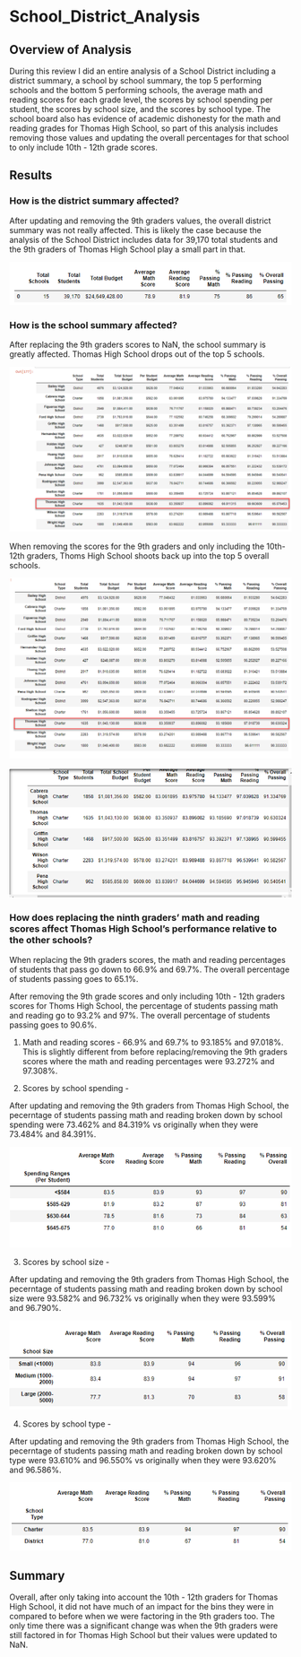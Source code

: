 # School_District_Analysis


## Overview of Analysis

During this review I did an entire analysis of a School District including a district summary, a school by school summary, the top 5 performing schools and the bottom 5 performing schools, the average math and reading scores for each grade level, the scores by school spending per student, the scores by school size, and the scores by school type. The school board also has evidence of academic dishonesty for the math and reading grades for Thomas High School, so part of this analysis includes removing those values and updating the overall percentages for that school to only include 10th - 12th grade scores. 

## Results

### How is the district summary affected?

After updating and removing the 9th graders values, the overall district summary was not really affected. This is likely the case because the analysis of the School District includes data for 39,170 total students and the 9th graders of Thomas High School play a small part in that. 

![Updated_DS](https://github.com/ericajini/School_District_Analysis/blob/main/Pictures/District%20Summary.png)


### How is the school summary affected?

After replacing the 9th graders scores to NaN, the school summary is greatly affected. Thomas High School drops out of the top 5 schools. 

![Updated_DS](https://github.com/ericajini/School_District_Analysis/blob/main/Pictures/Replacing%209th%20grade%20scores_NaN.png)

When removing the scores for the 9th graders and only including the 10th-12th graders, Thoms High School shoots back up into the top 5 overall schools. 

![Updated_DS](https://github.com/ericajini/School_District_Analysis/blob/main/Pictures/Removing%209th%20grade%20scores.png)

![Updated_DS](https://github.com/ericajini/School_District_Analysis/blob/main/Pictures/Top%205%20Performing%20Schools.png)

### How does replacing the ninth graders’ math and reading scores affect Thomas High School’s performance relative to the other schools?

When replacing the 9th graders scores, the math and reading percentages of students that pass go down to 66.9% and 69.7%. The overall percentage of students passing goes to 65.1%. 

After removing the 9th grade scores and only including 10th - 12th graders scores for Thoms High School, the percentage of students passing math and reading go to 93.2% and 97%. The overall percentage of students passing goes to 90.6%. 

1. Math and reading scores - 66.9% and 69.7% to 93.185% and 97.018%. This is slightly different from before replacing/removing the 9th graders scores where the math and reading percentages were 93.272% and 97.308%. 

2. Scores by school spending - 

After updating and removing the 9th graders from Thomas High School, the pecerntage of students passing math and reading broken down by school spending were 73.462% and 84.319% vs originally when they were 73.484% and 84.391%. 

![Updated_DS](https://github.com/ericajini/School_District_Analysis/blob/main/Pictures/Scores%20by%20School%20Spending.png)

3. Scores by school size - 

After updating and removing the 9th graders from Thomas High School, the pecerntage of students passing math and reading broken down by school size were 93.582% and 96.732% vs originally when they were 93.599% and 96.790%.

![Updated_DS](https://github.com/ericajini/School_District_Analysis/blob/main/Pictures/Scores%20by%20School%20Size.png)

4. Scores by school type - 

After updating and removing the 9th graders from Thomas High School, the pecerntage of students passing math and reading broken down by school type were 93.610% and 96.550% vs originally when they were 93.620% and 96.586%.

![Updated_DS](https://github.com/ericajini/School_District_Analysis/blob/main/Pictures/Scores%20by%20School%20Type.png)

## Summary 

Overall, after only taking into account the 10th - 12th graders for Thomas High School, it did not have much of an impact for the bins they were in compared to before when we were factoring in the 9th graders too. The only time there was a significant change was when the 9th graders were still factored in for Thomas High School but their values were updated to NaN.  

